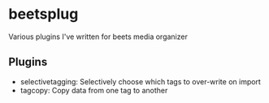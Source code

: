 # beetsplug
Various plugins I've written for beets media organizer

## Plugins
* selectivetagging: Selectively choose which tags to over-write on import
* tagcopy: Copy data from one tag to another
